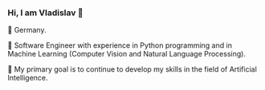 ### Hi, I am Vladislav 👋

<!--
**vladislavalerievich/vladislavalerievich** is a ✨ _special_ ✨ repository because its `README.md` (this file) appears on your GitHub profile.

Here are some ideas to get you started:

- 🔭 I’m currently working on ...
- 🌱 I’m currently learning ...
- 👯 I’m looking to collaborate on ...
- 🤔 I’m looking for help with ...
- 💬 Ask me about ...
- 📫 How to reach me: ...
- 😄 Pronouns: ...
- ⚡ Fun fact: ...
-->

📍  Germany.

💼 Software Engineer with experience in Python programming and in Machine Learning (Computer Vision and Natural Language Processing). 

🌱 My primary goal is to continue to develop my skills in the field of Artificial Intelligence.
